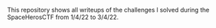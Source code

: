 This repository shows all writeups of the challenges I solved during the SpaceHerosCTF from 1/4/22 to 3/4/22.

